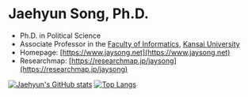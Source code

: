 # Jaehyun Song, Ph.D.

* Ph.D. in Political Science
* Associate Professor in the [Faculty of Informatics](https://www.kansai-u.ac.jp/Fc_inf/index.html), [Kansai University](https://www.kansai-u.ac.jp/)
* Homepage: [https://www.jaysong.net](https://www.jaysong.net)
* Researchmap: [https://researchmap.jp/jaysong](https://researchmap.jp/jaysong)

[![Jaehyun's GitHub stats](https://github-readme-stats.vercel.app/api?username=JaehyunSong&show_icons=true&theme=radical)](https://github.com/JaehyunSong/github-readme-stats)
[![Top Langs](https://github-readme-stats.vercel.app/api/top-langs/?username=JaehyunSong&show_icons=true&theme=radical)](https://github.com/JaehyunSong/github-readme-stats)
